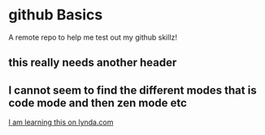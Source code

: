 # github Basics
A remote repo to help me test out my github skillz!
## this really needs another header
## I cannot seem to find the different modes that is code mode and then zen mode etc
[I am learning this on lynda.com](http://lynda.com)
